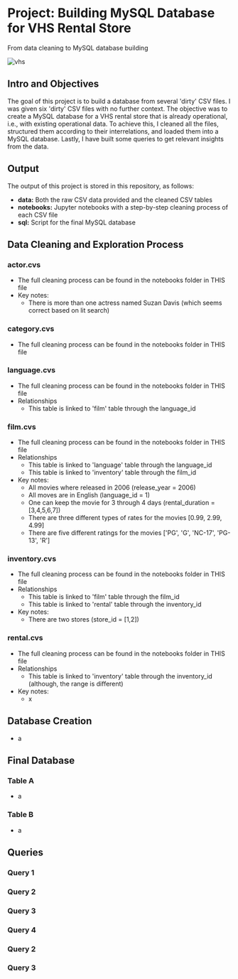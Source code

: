 # Project: Building MySQL Database for VHS Rental Store

From data cleaning to MySQL database building 

![vhs](https://github.com/cristianecarneiro/sql-data-base-building/tree/main/img/VHS.jpg)

## Intro and Objectives 

The goal of this project is to build a database from several 'dirty' CSV files. I was given six 'dirty' CSV files with no further context. The objective was to create a MySQL database for a VHS rental store that is already operational, i.e., with existing operational data. To achieve this, I cleaned all the files, structured them according to their interrelations, and loaded them into a MySQL database. Lastly, I have built some queries to get relevant insights from the data. 


## Output 

The output of this project is stored in this repository, as follows: 

- **data:** Both the raw CSV data provided and the cleaned CSV tables 
- **notebooks:** Jupyter notebooks with a step-by-step cleaning process of each CSV file
- **sql:** Script for the final MySQL database 


## Data Cleaning and Exploration Process 

### actor.cvs

+ The full cleaning process can be found in the notebooks folder in THIS file 
+ Key notes: 
    - There is more than one actress named Suzan Davis (which seems correct based on lit search)
    
### category.cvs

+ The full cleaning process can be found in the notebooks folder in THIS file 

### language.cvs

+ The full cleaning process can be found in the notebooks folder in THIS file 
+ Relationships
    - This table is linked to 'film' table through the language_id

### film.cvs

+ The full cleaning process can be found in the notebooks folder in THIS file 
+ Relationships
    - This table is linked to 'language' table through the language_id
    - This table is linked to 'inventory' table through the film_id
+ Key notes: 
    - All movies where released in 2006 (release_year = 2006)
    - All moves are in English (language_id = 1)
    - One can keep the movie for 3 through 4 days (rental_duration = [3,4,5,6,7])
    - There are three different types of rates for the movies [0.99, 2.99, 4.99]
    - There are five different ratings for the movies ['PG', 'G', 'NC-17', 'PG-13', 'R']    

### inventory.cvs

+ The full cleaning process can be found in the notebooks folder in THIS file 
+ Relationships
    - This table is linked to 'film' table through the film_id
    - This table is linked to 'rental' table through the inventory_id
+ Key notes: 
    - There are two stores (store_id = [1,2])
    
 
### rental.cvs

+ The full cleaning process can be found in the notebooks folder in THIS file 
+ Relationships
    - This table is linked to 'inventory' table through the inventory_id (although, the range is different) 
+ Key notes: 
    - x


## Database Creation 

+ a


## Final Database 


### Table A
+ a

### Table B 
+ a

## Queries 

### Query 1

### Query 2 

### Query 3

### Query 4

### Query 2 

### Query 3
